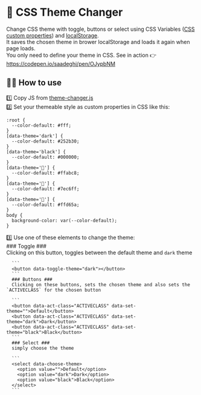 # 🎨 CSS Theme Changer
Change CSS theme with toggle, buttons or select using CSS Variables ([CSS custom properties](https://developer.mozilla.org/en-US/docs/Web/CSS/--*)) and [localStorage](https://developer.mozilla.org/en-US/docs/Web/API/Window/localStorage).  
It saves the chosen theme in brower localStorage and loads it again when page loads.  
You only need to define your theme in CSS. 
See in action 👉 https://codepen.io/saadeghi/pen/OJypbNM

## 👨‍💻 How to use ##
1️⃣ Copy JS from [theme-changer.js](/theme-changer.js)  
2️⃣ Set your themeable style as custom properties in CSS like this:  
```
:root {
  --color-default: #fff;
}
[data-theme='dark'] {
  --color-default: #252b30;
}
[data-theme='black'] {
  --color-default: #000000;
}
[data-theme='🌸'] {
  --color-default: #ffabc8;
}
[data-theme='🐬'] {
  --color-default: #7ec6ff;
}
[data-theme='🐤'] {
  --color-default: #ffd65a;
}
body {
  background-color: var(--color-default);
}
```
3️⃣ Use one of these elements to change the theme:  
      ### Toggle ###  
      Clicking on this button, toggles between the default theme and `dark` theme  
      
      ```
      <button data-toggle-theme="dark"></button>
      ```
      ### Buttons ###  
      Clicking on these buttons, sets the chosen theme and also sets the `ACTIVECLASS` for the chosen button  
      
      ```
      <button data-act-class="ACTIVECLASS" data-set-theme="">Default</button>
      <button data-act-class="ACTIVECLASS" data-set-theme="dark">Dark</button>
      <button data-act-class="ACTIVECLASS" data-set-theme="black">Black</button>
      ```
      ### Select ###  
      simply choose the theme  
      
      ```
      <select data-choose-theme>
        <option value="">Default</option>
        <option value="dark">Dark</option>
        <option value="black">Black</option>
      </select>
      ```
